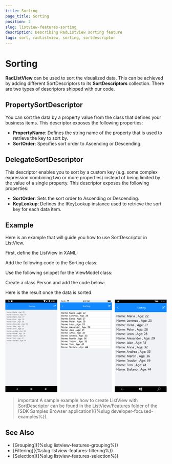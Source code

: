 ```yaml
---
title: Sorting
page_title: Sorting
position: 2
slug: listview-features-sorting
description: Describing RadListView sorting feature
tags: sort, radlistview, sorting, sortdescriptor
---
```


# Sorting

**RadListView** can be used to sort the visualized data. This can be achieved by adding different SortDescriptors to its **SortDescriptors** collection. There are two types of descriptors shipped with our code.

## PropertySortDescriptor 

You can sort the data by a property value from the class that defines your business items. This descriptor exposes the following properties:

- **PropertyName**: Defines the string name of the property that is used to retrieve the key to sort by.
- **SortOrder**: Specifies sort order to Ascending or Descending.

## DelegateSortDescriptor 

This descriptor enables you to sort by a custom key (e.g. some complex expression combining two or more properties) instead of being limited by the value of a single property. This descriptor exposes the following properties:

- **SortOrder**: Sets the sort order to Ascending or Descending.
- **KeyLookup**: Defines the IKeyLookup instance used to retrieve the sort key for each data item.

## Example

Here is an example that will guide you how to use SortDescriptor in ListView.

First, define the ListView in XAML:

<snippet id='listview-features-sorting-xaml'/>

Add the following code to the Sorting class:

<snippet id='listview-features-sorting-agesort'/>

Use the following snippet for the ViewModel class: 

<snippet id='listview-features-sorting-viewmodel'/>

Create a class Person and add the code below:

<snippet id='listview-features-sorting-data-class'/>

Here is the result once the data is sorted.

![Sorting](images/listview-features-sorting.png "Sorting")

>important A sample example how to create ListView with SortDescriptor can be found in the ListView/Features folder of the [SDK Samples Browser application]({%slug developer-focused-examples%}).

## See Also

- [Grouping]({%slug listview-features-grouping%})
- [Filtering]({%slug listview-features-filtering%})
- [Selection]({%slug listview-features-selection%})
